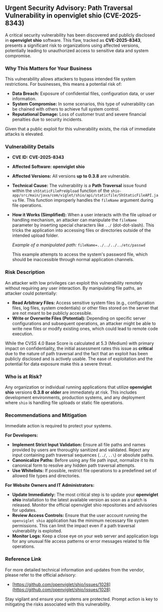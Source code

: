 ## Urgent Security Advisory: Path Traversal Vulnerability in openviglet shio (CVE-2025-8343)

A critical security vulnerability has been discovered and publicly disclosed in **openviglet shio** software. This flaw, tracked as **CVE-2025-8343**, presents a significant risk to organizations using affected versions, potentially leading to unauthorized access to sensitive data and system compromise.

### Why This Matters for Your Business

This vulnerability allows attackers to bypass intended file system restrictions. For businesses, this means a potential risk of:

*   **Data Breach:** Exposure of confidential files, configuration data, or user information.
*   **System Compromise:** In some scenarios, this type of vulnerability can be chained with others to achieve full system control.
*   **Reputational Damage:** Loss of customer trust and severe financial penalties due to security incidents.

Given that a public exploit for this vulnerability exists, the risk of immediate attacks is elevated.

### Vulnerability Details

*   **CVE ID:** **CVE-2025-8343**
*   **Affected Software:** **openviglet shio**
*   **Affected Versions:** All versions **up to 0.3.8** are vulnerable.
*   **Technical Cause:** The vulnerability is a **Path Traversal** issue found within the `shStaticFilePreUpload` function of the `shio-app/src/main/java/com/viglet/shio/api/staticfile/ShStaticFileAPI.java` file. This function improperly handles the `fileName` argument during file operations.
*   **How it Works (Simplified):** When a user interacts with the file upload or handling mechanism, an attacker can manipulate the `fileName` parameter by inserting special characters like `../` (dot-dot-slash). This tricks the application into accessing files or directories outside of the intended upload folder.

    *Example of a manipulated path:*
    `fileName=../../../../etc/passwd`

    This example attempts to access the system's password file, which should be inaccessible through normal application channels.

### Risk Description

An attacker with low privileges can exploit this vulnerability remotely without requiring any user interaction. By manipulating file paths, an attacker could potentially:

*   **Read Arbitrary Files:** Access sensitive system files (e.g., configuration files, log files, system credentials) or other files stored on the server that are not meant to be publicly accessible.
*   **Write or Overwrite Files (Potential):** Depending on specific server configurations and subsequent operations, an attacker might be able to write new files or modify existing ones, which could lead to remote code execution.

While the CVSS 4.0 Base Score is calculated at 5.3 (Medium) with primary impact on confidentiality, the initial assessment rates this issue as **critical** due to the nature of path traversal and the fact that an exploit has been publicly disclosed and is actively usable. The ease of exploitation and the potential for data exposure make this a severe threat.

### Who is at Risk?

Any organization or individual running applications that utilize **openviglet shio** versions **0.3.8 or older** are immediately at risk. This includes development environments, production systems, and any deployment where `shio` is handling file uploads or static file operations.

### Recommendations and Mitigation

Immediate action is required to protect your systems.

**For Developers:**

*   **Implement Strict Input Validation:** Ensure all file paths and names provided by users are thoroughly sanitized and validated. Reject any input containing path traversal sequences (`../`, `..\`) or absolute paths.
*   **Canonicalize Paths:** Before using any file path input, normalize it to its canonical form to resolve any hidden path traversal attempts.
*   **Use Whitelists:** If possible, restrict file operations to a predefined set of allowed file types and directories.

**For Website Owners and IT Administrators:**

*   **Update Immediately:** The most critical step is to update your **openviglet shio** installation to the latest available version as soon as a patch is released. Monitor the official openviglet shio repositories and advisories for updates.
*   **Review Access Controls:** Ensure that the user account running the `openviglet shio` application has the minimum necessary file system permissions. This can limit the impact even if a path traversal vulnerability is exploited.
*   **Monitor Logs:** Keep a close eye on your web server and application logs for any unusual file access patterns or error messages related to file operations.

### Reference Link

For more detailed technical information and updates from the vendor, please refer to the official advisory:

*   [https://github.com/openviglet/shio/issues/1028](https://github.com/openviglet/shio/issues/1028)

Stay vigilant and ensure your systems are protected. Prompt action is key to mitigating the risks associated with this vulnerability.